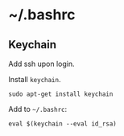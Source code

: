 # ~/.bashrc

## Keychain

Add ssh upon login.

Install `keychain`.

```shell
sudo apt-get install keychain
```

Add to `~/.bashrc`:

```shell
eval $(keychain --eval id_rsa)
```
